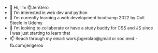 - 👋 Hi, I’m @JeriGero
- 👀 I’m interested in web dev and python 
- 🌱 I’m currently learning a web development bootcamp 2022 by Colt Steele in Udemy
- 💞️ I’m looking to collaborate or have a study buddy for CSS and JS since I was just starting to learn that
- 📫 Reach through my email: work.jbgerolao@gmail or soc med - fb.com/jerigeroo

<!---
JeriGero/JeriGero is a ✨ special ✨ repository because its `README.md` (this file) appears on your GitHub profile.
You can click the Preview link to take a look at your changes.
--->
